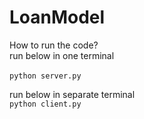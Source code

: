 # LoanModel

How to run the code?<br /> 
run below  in one terminal<br />  
`python server.py`<br /> 

run below  in separate terminal <br /> 
`python client.py`<br /> 

